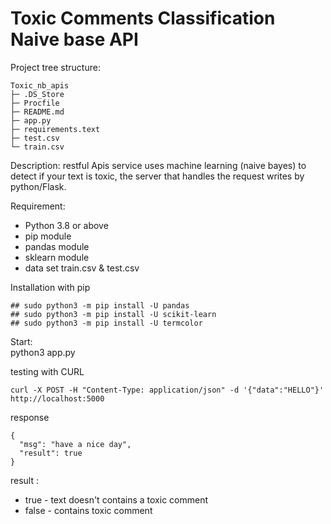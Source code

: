 # Toxic Comments Classification Naive base API
Project tree structure:
```
Toxic_nb_apis
├─ .DS_Store
├─ Procfile
├─ README.md
├─ app.py
├─ requirements.text
├─ test.csv
└─ train.csv

```
Description:
restful Apis service uses machine learning (naive bayes) to detect if your text is toxic, the server that handles the request writes by python/Flask.

Requirement:
- Python 3.8 or above
- pip module
- pandas module
- sklearn module
- data set train.csv & test.csv


Installation with pip
```
## sudo python3 -m pip install -U pandas
## sudo python3 -m pip install -U scikit-learn
## sudo python3 -m pip install -U termcolor
```




Start:\
python3 app.py

testing with CURL
```
curl -X POST -H "Content-Type: application/json" -d '{"data":"HELLO"}' http://localhost:5000
```
response
```
{
  "msg": "have a nice day", 
  "result": true
}
```

 result :
  - true - text doesn't contains a toxic comment
  - false - contains toxic comment

